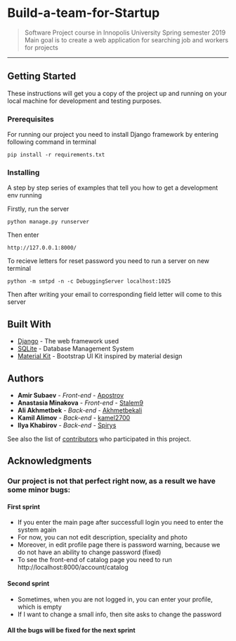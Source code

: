 # Build-a-team-for-Startup

> Software Project course in Innopolis University Spring semester 2019  
Main goal is to create a web application for searching job and workers for projects

***

## Getting Started

These instructions will get you a copy of the project up and running on your local machine for development and testing purposes.

### Prerequisites

For running our project you need to install Django framework by entering following command in terminal

```
pip install -r requirements.txt
```

### Installing

A step by step series of examples that tell you how to get a development env running

Firstly, run the server

```
python manage.py runserver
```

Then enter

```
http://127.0.0.1:8000/
```

To recieve letters for reset password you need to run a server on new terminal
```
python -m smtpd -n -c DebuggingServer localhost:1025
```
Then after writing your email to corresponding field letter will come to this server

## Built With

* [Django](https://docs.djangoproject.com/en/2.1/) - The web framework used
* [SQLite](https://www.sqlite.org/docs.html) - Database Management System
* [Material Kit](https://github.com/creativetimofficial/material-kit) - Bootstrap UI Kit inspired by material design

## Authors

* **Amir Subaev** - *Front-end* - [Apostrov](https://github.com/Apostrov)
* **Anastasia Minakova** - *Front-end* - [Stalem9](https://github.com/stalem9)
* **Ali Akhmetbek** - *Back-end* - [Akhmetbekali](https://github.com/Akhmetbekali)
* **Kamil Alimov** - *Back-end* - [kamel2700](https://github.com/kamel2700)
* **Ilya Khabirov** - *Back-end* - [Spirys](https://github.com/Spirys)

See also the list of [contributors](https://github.com/stalem9/Build-a-team-for-Startup/graphs/contributors) who participated in this project.


## Acknowledgments

### Our project is not that perfect right now, as a result we have some minor bugs:

#### First sprint

* If you enter the main page after successfull login you need to enter the system again
* For now, you can not edit description, speciality and photo
* Moreover, in edit profile page there is password warning, because we do not have an ability to change password (fixed)
* To see the front-end of catalog page you need to run http://localhost:8000/account/catalog  

#### Second sprint

* Sometimes, when you are not logged in, you can enter your profile, which is empty
* If I want to change a small info, then site asks to change the password

#### All the bugs will be fixed for the next sprint
